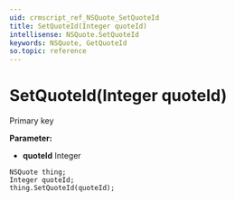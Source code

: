```yaml
---
uid: crmscript_ref_NSQuote_SetQuoteId
title: SetQuoteId(Integer quoteId)
intellisense: NSQuote.SetQuoteId
keywords: NSQuote, GetQuoteId
so.topic: reference
---
```


# SetQuoteId(Integer quoteId)

Primary key

**Parameter:** 
* **quoteId** Integer

```crmscript
NSQuote thing;
Integer quoteId;
thing.SetQuoteId(quoteId);
```

